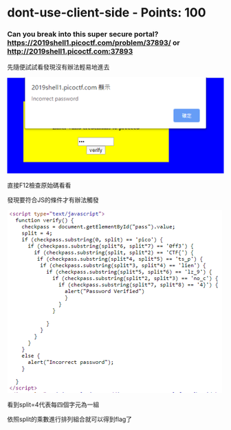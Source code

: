  
# dont-use-client-side - Points: 100

### Can you break into this super secure portal? https://2019shell1.picoctf.com/problem/37893/ or http://2019shell1.picoctf.com:37893

先隨便試試看發現沒有辦法輕易地進去

![image](https://github.com/bohsiang/CTF_practice/blob/master/picoCTF2019/picture/dont-use-client-side_1.PNG)

直接F12檢查原始碼看看

發現要符合JS的條件才有辦法觸發

![image](https://github.com/bohsiang/CTF_practice/blob/master/picoCTF2019/picture/dont-use-client-side_2.PNG)

看到split=4代表每四個字元為一組

依照split的乘數進行排列組合就可以得到flag了
